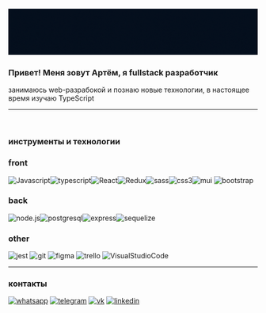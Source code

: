 [![Header](https://github.com/Belial0000/Belial0000/blob/main/assets/newheader.gif)](https://wa.me/79772964601)
<br/>

### Привет! Меня зовут Артём, я fullstack разработчик

занимаюсь web-разрабокой и познаю новые технологии, в настоящее время изучаю TypeScript
<br/><hr/>
<br/>

### инструменты и технологии

### front

![Javascript](https://img.shields.io/badge/-Javascript-050f1d?style=for-the-badge&logo=Javascript&logoColor=dbaa81)![typescript](https://img.shields.io/badge/-typescript-050f1d?style=for-the-badge&logo=typescript&logoColor=dbaa81)![React](https://img.shields.io/badge/-React-050f1d?style=for-the-badge&logo=React&logoColor=dbaa81)![Redux](https://img.shields.io/badge/-Redux-050f1d?style=for-the-badge&logo=Redux&logoColor=dbaa81)![sass](https://img.shields.io/badge/-sass-050f1d?style=for-the-badge&logo=sass&logoColor=dbaa81)![css3](https://img.shields.io/badge/-css3-050f1d?style=for-the-badge&logo=css3&logoColor=dbaa81)![mui](https://img.shields.io/badge/-mui-050f1d?style=for-the-badge&logo=mui&logoColor=dbaa81)
![bootstrap](https://img.shields.io/badge/-bootstrap-050f1d?style=for-the-badge&logo=bootstrap&logoColor=dbaa81)<br>

### back

![node.js](https://img.shields.io/badge/-node.js-050f1d?style=for-the-badge&logo=node.js&logoColor=dbaa81)![postgresql](https://img.shields.io/badge/-postgresql-050f1d?style=for-the-badge&logo=postgresql&logoColor=dbaa81)![express](https://img.shields.io/badge/-express-050f1d?style=for-the-badge&logo=express&logoColor=dbaa81)![sequelize](https://img.shields.io/badge/-sequelize-050f1d?style=for-the-badge&logo=sequelize&logoColor=dbaa81)

### other

![jest](https://img.shields.io/badge/-jest-050f1d?style=for-the-badge&logo=jest&logoColor=dbaa81)
![git](https://img.shields.io/badge/-git-050f1d?style=for-the-badge&logo=git&logoColor=dbaa81)
![figma](https://img.shields.io/badge/-figma-050f1d?style=for-the-badge&logo=figma&logoColor=dbaa81)
![trello](https://img.shields.io/badge/-trello-050f1d?style=for-the-badge&logo=trello&logoColor=dbaa81)
![VisualStudioCode](https://img.shields.io/badge/-vscode-050f1d?style=for-the-badge&logo=VisualStudioCode&logoColor=dbaa81)
<br/><hr/>

### контакты

[![whatsapp](https://img.shields.io/badge/-whatsapp-050f1d?style=plastic&logo=whatsapp)](https://wa.me/79772964601)
[![telegram](https://img.shields.io/badge/-telegram-050f1d?style=plastic&logo=telegram)](https://t.me/Beliash5)
[![vk](https://img.shields.io/badge/-vk-050f1d?style=plastic&logo=vk&logoColor=0077fe)](https://vk.com/npocto_4ill)
[![linkedin](https://img.shields.io/badge/-linkedin-050f1d?style=plastic&logo=linkedin)](https://vk.com/npocto_4ill)
